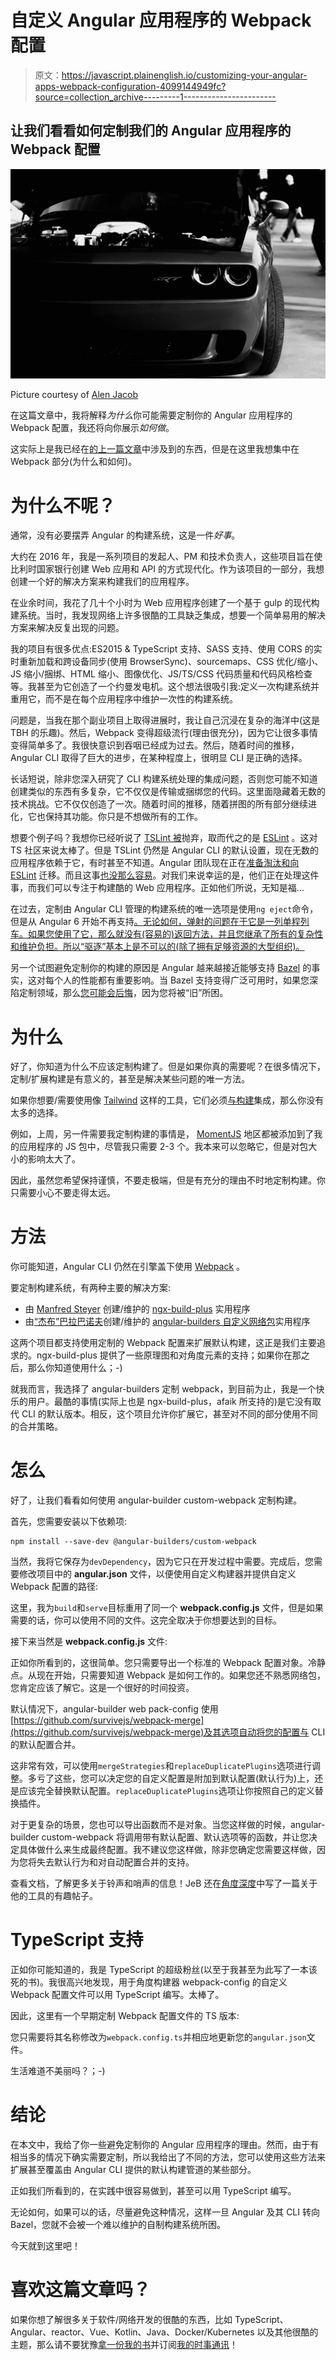 # 自定义 Angular 应用程序的 Webpack 配置

> 原文：<https://javascript.plainenglish.io/customizing-your-angular-apps-webpack-configuration-4099144949fc?source=collection_archive---------1----------------------->

## 让我们看看如何定制我们的 Angular 应用程序的 Webpack 配置

![](img/91a8a70f23472a914c1ccb569c18cc5d.png)

Picture courtesy of [Alen Jacob](https://unsplash.com/@alenjcreative)

在这篇文章中，我将解释*为什么*你可能需要定制你的 Angular 应用程序的 Webpack 配置，我还将向你展示*如何做*。

这实际上是我已经在[的上一篇文章](https://medium.com/javascript-in-plain-english/adding-tailwind-support-to-a-nrwl-nx-workspace-with-angular-and-storybook-bf890ea882e)中涉及到的东西，但是在这里我想集中在 Webpack 部分(为什么和如何)。

# 为什么不呢？

通常，没有必要摆弄 Angular 的构建系统，这是一件*好事*。

大约在 2016 年，我是一系列项目的发起人、PM 和技术负责人，这些项目旨在使比利时国家银行创建 Web 应用和 API 的方式现代化。作为该项目的一部分，我想创建一个好的解决方案来构建我们的应用程序。

在业余时间，我花了几十个小时为 Web 应用程序创建了一个基于 gulp 的现代构建系统。当时，我发现网络上许多很酷的工具缺乏集成，想要一个简单易用的解决方案来解决反复出现的问题。

我的项目有很多优点:ES2015 & TypeScript 支持、SASS 支持、使用 CORS 的实时重新加载和跨设备同步(使用 BrowserSync)、sourcemaps、CSS 优化/缩小、JS 缩小/捆绑、HTML 缩小、图像优化、JS/TS/CSS 代码质量和代码风格检查等。我甚至为它创造了一个约曼发电机。这个想法很吸引我:定义一次构建系统并重用它，而不是在每个应用程序中维护一次性的构建系统。

问题是，当我在那个副业项目上取得进展时，我让自己沉浸在复杂的海洋中(这是 TBH 的乐趣)。然后，Webpack 变得超级流行(理由很充分)，因为它让很多事情变得简单多了。我很快意识到吞咽已经成为过去。然后，随着时间的推移，Angular CLI 取得了巨大的进步，在某种程度上，很明显 CLI 是正确的选择。

长话短说，除非您深入研究了 CLI 构建系统处理的集成问题，否则您可能不知道创建类似的东西有多复杂，它不仅仅是传输或捆绑您的代码。这里面隐藏着无数的技术挑战。它不仅仅创造了一次。随着时间的推移，随着拼图的所有部分继续进化，它也保持其功能。你只是不想做所有的工作。

想要个例子吗？我想你已经听说了 [TSLint 被](https://github.com/palantir/tslint/issues/4534)抛弃，取而代之的是 [ESLint](https://eslint.org/) 。这对 TS 社区来说太棒了。但是 TSLint 仍然是 Angular CLI 的默认设置，现在无数的应用程序依赖于它，有时甚至不知道。Angular 团队现在正在[准备淘汰和向 ESLint](https://github.com/angular/angular-cli/issues/13732) 迁移。而且这事[也没那么容易](https://github.com/angular/angular-cli/issues/13732#issuecomment-575796158)。对我们来说幸运的是，他们正在处理这件事，而我们可以专注于构建酷的 Web 应用程序。正如他们所说，无知是福…

在过去，定制由 Angular CLI 管理的构建系统的唯一选项是使用`ng eject`命令，但是从 Angular 6 开始不再支持[。无论如何，弹射的问题在于它是一列单程列车。如果您使用了它，那么就没有(容易的)返回方法，并且您继承了所有的复杂性和维护负担。所以“驱逐”基本上是不可以的(除了拥有足够资源的大型组织)。](https://github.com/angular/angular-cli/issues/10618)

另一个试图避免定制你的构建的原因是 Angular 越来越接近能够支持 [Bazel](https://bazel.build/) 的事实，这对每个人的性能都有重要影响。当 Bazel 支持变得广泛可用时，如果您深陷定制领域，那么[您可能会后悔](https://medium.com/@martindzejky/from-custom-webpack-build-to-angular-cli-9d87c3da6925)，因为您将被“旧”所困。

# 为什么

好了，你知道为什么不应该定制构建了。但是如果你真的需要呢？在很多情况下，定制/扩展构建是有意义的，甚至是解决某些问题的唯一方法。

如果你想要/需要使用像 [Tailwind](https://tailwindcss.com/) 这样的工具，它们必须[与构建](https://medium.com/javascript-in-plain-english/adding-tailwind-support-to-a-nrwl-nx-workspace-with-angular-and-storybook-bf890ea882e)集成，那么你没有太多的选择。

例如，上周，另一件需要我定制构建的事情是， [MomentJS](https://momentjs.com/) 地区都被添加到了我的应用程序的 JS 包中，尽管我只需要 2-3 个。我本来可以忽略它，但是对包大小的影响太大了。

因此，虽然您希望保持谨慎，不要走极端，但是有充分的理由不时地定制构建。你只需要小心不要走得太远。

# 方法

你可能知道，Angular CLI 仍然在引擎盖下使用 [Webpack](https://webpack.js.org/) 。

要定制构建系统，有两种主要的解决方案:

*   由 [Manfred Steyer](https://twitter.com/ManfredSteyer?ref_src=twsrc%5Egoogle%7Ctwcamp%5Eserp%7Ctwgr%5Eauthor) 创建/维护的 [ngx-build-plus](https://github.com/manfredsteyer/ngx-build-plus) 实用程序
*   由[“杰布”巴拉巴诺夫](https://twitter.com/_Just_JeB_)创建/维护的 [angular-builders 自定义网络包](https://github.com/just-jeb/angular-builders)实用程序

这两个项目都支持使用定制的 Webpack 配置来扩展默认构建，这正是我们主要追求的。ngx-build-plus 提供了一些原理图和对角度元素的支持；如果你在那之后，那么你知道使用什么；-)

就我而言，我选择了 angular-builders 定制 webpack，到目前为止，我是一个快乐的用户。最酷的事情(实际上也是 ngx-build-plus，afaik 所支持的)是它没有取代 CLI 的默认版本。相反，这个项目允许你扩展它，甚至对不同的部分使用不同的合并策略。

# 怎么

好了，让我们看看如何使用 angular-builder custom-webpack 定制构建。

首先，您需要安装以下依赖项:

```
npm install --save-dev @angular-builders/custom-webpack
```

当然，我将它保存为`devDependency`，因为它只在开发过程中需要。完成后，您需要修改项目中的 **angular.json** 文件，以便使用自定义构建器并提供自定义 Webpack 配置的路径:

这里，我为`build`和`serve`目标重用了同一个 **webpack.config.js** 文件，但是如果需要的话，你可以使用不同的文件。这完全取决于你想要达到的目标。

接下来当然是 **webpack.config.js** 文件:

正如你所看到的，这很简单。您只需要导出一个标准的 Webpack 配置对象。冷静点。从现在开始，只需要知道 Webpack 是如何工作的。如果您还不熟悉网络包，您肯定应该了解它。这是一个很好的时间投资。

默认情况下，angular-builder web pack-config 使用[https://github.com/survivejs/webpack-merge](https://github.com/survivejs/webpack-merge)及其选项自动将您的配置与 CLI 的默认配置合并。

这非常有效，可以使用`mergeStrategies`和`replaceDuplicatePlugins`选项进行调整。多亏了这些，您可以决定您的自定义配置是附加到默认配置(默认行为)上，还是应该完全替换默认配置。`replaceDuplicatePlugins`选项让你按照自己的定义替换插件。

对于更复杂的场景，您也可以导出函数而不是对象。当您这样做的时候，angular-builder custom-webpack 将调用带有默认配置、默认选项等的函数，并让您决定具体做什么来生成最终配置。我不建议您这样做，除非您确定您需要这样做，因为您将失去默认行为和对自动配置合并的支持。

查看文档，了解更多关于铃声和哨声的信息！JeB 还在[角度深度](https://medium.com/angular-in-depth/customizing-angular-cli-build-an-alternative-to-ng-eject-v2-c655768b48cc)中写了一篇关于他的工具的有趣帖子。

# TypeScript 支持

正如你可能知道的，我是 TypeScript 的超级粉丝(以至于我甚至为此写了一本该死的书)。我很高兴地发现，用于角度构建器 webpack-config 的自定义 Webpack 配置文件可以用 TypeScript 编写。太棒了。

因此，这里有一个早期定制 Webpack 配置文件的 TS 版本:

您只需要将其名称修改为`webpack.config.ts`并相应地更新您的`angular.json`文件。

生活难道不美丽吗？；-)

# 结论

在本文中，我给了你一些避免定制你的 Angular 应用程序的理由。然而，由于有相当多的情况下确实需要定制，所以我给出了不同的方法，您可以使用这些方法来扩展甚至覆盖由 Angular CLI 提供的默认构建管道的某些部分。

正如我们所看到的，在实践中很容易做到，甚至可以用 TypeScript 编写。

无论如何，如果可以的话，尽量避免这种情况，这样一旦 Angular 及其 CLI 转向 Bazel，您就不会被一个难以维护的自制构建系统所困。

今天就到这里吧！

# 喜欢这篇文章吗？

如果你想了解很多关于软件/网络开发的很酷的东西，比如 TypeScript、Angular、reactor、Vue、Kotlin、Java、Docker/Kubernetes 以及其他很酷的主题，那么请不要犹豫[拿一份我的书](https://www.amazon.com/Learn-TypeScript-Building-Applications-understanding-ebook/dp/B081FB89BL)并订阅[我的时事通讯](https://mailchi.mp/fb661753d54a/developassion-newsletter)！